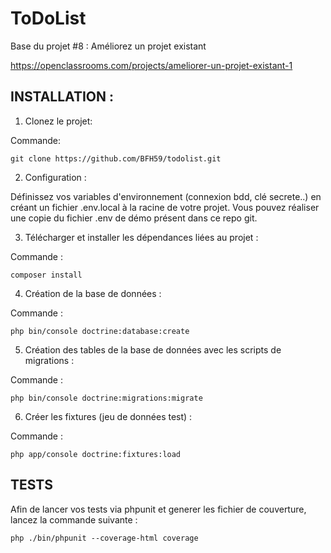 ToDoList
========

Base du projet #8 : Améliorez un projet existant

https://openclassrooms.com/projects/ameliorer-un-projet-existant-1

## INSTALLATION :

1. Clonez le projet:

Commande: 
``` 
git clone https://github.com/BFH59/todolist.git
```

2. Configuration :

Définissez vos variables d'environnement (connexion bdd, clé secrete..) en créant un fichier .env.local à la racine de votre projet. Vous pouvez réaliser une copie du fichier .env de démo présent dans ce repo git.

3. Télécharger et installer les dépendances liées au projet :

Commande : 
``` 
composer install
``` 
4. Création de la base de données :

Commande : 
``` 
php bin/console doctrine:database:create
``` 
5. Création des tables de la base de données avec les scripts de migrations :

Commande : 
``` 
php bin/console doctrine:migrations:migrate
``` 
6. Créer les fixtures (jeu de données test) :

Commande : 
``` 
php app/console doctrine:fixtures:load
``` 

## TESTS
Afin de lancer vos tests via phpunit et generer les fichier de couverture, lancez la commande suivante :
```
php ./bin/phpunit --coverage-html coverage 
```

